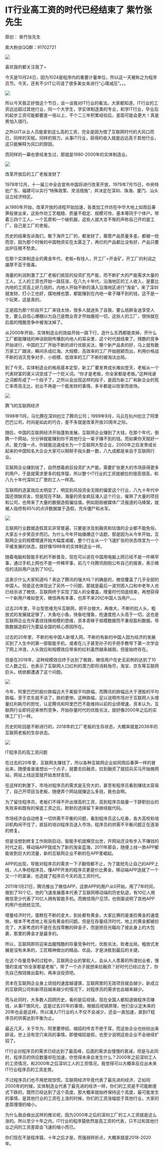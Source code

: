 # IT行业高工资的时代已经结束了 紫竹张先生

原创： 紫竹张先生

紫大粉丝QQ群：91702721  


![](https://upload-images.jianshu.io/upload_images/14971513-084dc63029ac977c?imageMogr2/auto-orient/strip)

喜欢我的都关注我了~

今天是10月24日，因为1024是程序内的重要计量单位，所以这一天被称之为程序员节。今天，还有不少IT公司请了很多美女来进行“心理减压”。。。  


![](https://upload-images.jianshu.io/upload_images/14971513-6cdd407f34eef7cd?imageMogr2/auto-orient/strip%7CimageView2/2/w/1240)

所以今天我正好借这个节日，谈一谈我对IT行业的看法。大家都知道，IT行业的工资远远超过其他行业，同一个大学生，学实体制造类的专业，和学IT行业，毕业后的起步工资可能都要差一倍以上，干个二三年积累经验后，差距可能会更大！真是男怕入错行。

之所以IT从业人员能拿到这么高的工资，完全是因为借了互联网时代的大风口而已，同样的天赋，同样的努力，从事IT行业，获得的收入就是远远高于其他行业，这只能解释为风口的原因。

而同样的一幕也曾经发生过，那就是1980-2000年的实体制造业。  


![](https://upload-images.jianshu.io/upload_images/14971513-0af235ab333d7d3f?imageMogr2/auto-orient/strip%7CimageView2/2/w/1240)

改革开放后的工厂老板发财了

1978年12月，十一届三中全会宣布中国将进行改革开放，1979年7月15日，中央特批广东、福建可以实行“特殊政策、灵活措施”，并决定在深圳、珠海、厦门、汕头设立经济特区。

从1980年开始，改革开放的进程开始加速，各类加工作坊在中华大地上如雨后春笋般冒出来，这些作坊工艺粗糙、质量不稳定、规模可怜，基本等同于个体户。带着三四个工人，一个瓦房和一个破机器，这些人就大言不惭的声称自己开的是工厂，自己是工厂的老板。

历史的结果告诉我们，敢下海开工厂的，都发财了，甭管产品质量多差，都被一抢而空，因为那个时候的中国物资实在太匮乏了，再烂的产品都比没有好，产品只要出炉压根不愁卖。

在那个实体制造业的黄金年代，老板=有钱人，开工厂=开金矿，开工厂的利润之雄厚不亚于贩毒。

海量的利润刺激了工厂老板们疯狂的投资扩充产能，而不断扩大的产能需求大量的工人，工人的工资也开始一路狂涨，在八九十年代，沿海地区的工人收入，是要比内地的工资高上好几倍的，内地人开始不断的涌入沿海地区进行“淘金”，来了深圳就发财，打小工也好，摆地摊也罢，都能赚到在内地一辈子赚不到的钱，这不是一个玩笑，这是真的。

正是因为那个阶段开工厂来钱太快，很多人就迷失了自我，要么纸醉金迷享受人生，要么自信心爆棚以为自己是商业奇才开始傲视一切，这些人的工厂，很快就在后面的残酷竞争中被淘汰掉了。

从2000年开始，实体制造业的效益开始一路下行，造什么东西都能卖掉，开什么工厂都能赚钱的神话刚刚传播到内地人的耳朵里，这个时代就结束了。残酷的竞争开始进行，中国的工厂开始不断的进行优胜劣汰，哪个新产品卖的好，马上就有数万家工厂跟进，瞬间杀成红海。大规模、高效率的工厂开始脱颖而出，利用价格战不断的消灭竞争对手，小规模、低效率的工厂不断的被淘汰出局。

到了今天，实体制造业的格局基本定型，新工厂要发育成长难如登天，老板从一个代表财富的褒义词变成了一个贬义词。“你才是老板，你全家都是老板。”这种戏谑之词都形成了一个段子了，之所以会出现这样的段子，是因为新工厂和新企业的死亡率奇高无比，创业不再是一个能发财的事情，多半都是以败家而收场。  


![](https://upload-images.jianshu.io/upload_images/14971513-6cebadd292fd43cd?imageMogr2/auto-orient/strip%7CimageView2/2/w/1240)

腾飞的互联网经济

1998年11月，马化腾在深圳创立了腾讯公司；1999年9月，马云在杭州创立了阿里巴巴公司，时间是如此的巧合，差不多就是改革开放20周年之际。

随后，中国的互联网经济开始蓬勃发展，互联网企业赚到了大钱，在那个年代，倒腾一个网站，分分钟就能赚到你干其他行业一辈子赚不到的钱。而如果你天赋好一点，能力强一点，你就能迅速成长为一个互联网大型企业，2000年之后发育成长起来的中国知名大企业大家可以掰掰手指头数一数，八九成都是来自于互联网行业。

互联网企业赚到钱了，自然想着疯狂投资扩大产能，需要扩张更大的市场获得更多的用户，于是就需求更多的程序猿，所以整个IT行业的工资就被拉的很高很高，和八九十年代深圳工厂里的工人一样高。

互联网的造富效应太明显了，明显到风投资金无限的偏爱这个行业，八九十年代中国还很缺资金，但是现在不缺，海量的资金疯狂涌入这个行业，催熟了大量的项目和公司，也带来了大量的数据造假骗估值。例如刚刚被媒体广泛报道的马蜂窝，就被人指控有85%的点评数据属于造假，充斥僵尸和水军。  


![](https://upload-images.jianshu.io/upload_images/14971513-f4996c3ba00aae66?imageMogr2/auto-orient/strip%7CimageView2/2/w/1240)

互联网行业数据造假其实非常普遍，只要是涉及到融资和估值的企业都不能免俗，大家五十步笑百步而已。为什么今年开始捅爆这个话题，那是因为从今年开始，互联网企业的规模增速开始大幅度减缓，整个行业从一个飞速扩张的状态改变为一个平缓发展的状态，就好像1998年的实体制造业一样。

随着电脑和智能手机的不断普及，现在可以说在中国用电脑上网已经不是一件稀罕事，通过手机上网也不是一件稀罕事，前几个月腾讯刚刚公布自己的报表，表示微信的活跃用户达到了10亿。

这表示什么大家知道吗？表达了腾讯的强大吗？的确是的，微信覆盖了几乎全部的中国人。但是这也体现出了另外一个问题，那就是最后一波穷困人口和中老年人也已经杀进了微信，互联网终于实现了国人的全覆盖，增量时代彻底结束，再想获得一个新用户难如登天，微信再有本事，也弄不来20亿中国人当用户。。。

过去20年里，平台型思维充斥互联网，把平台做大，再做大，不断的拉人头，粗放式的发展就足够了，大鱼吃小鱼，快鱼吃慢鱼，抢速度抢人头高于一切。这也是互联网企业充斥着烧钱换规模的思维，资本青睐于规模数据而不重视盈利数据，导致数据造假行为蔓延全国的核心原因所在。

过去的20年里，不断的有中国人新增入网，不断的有新的中国人因为经济的发展买到了人生中的第一部智能手机，或者在儿子甚至孙子的手把手教导下第一次学会了网上冲浪，人头效应和规模效应带来的红利虽然越来越弱，但是始终存在。

但是在2018年，这种规模效应终于达到了极致，微信用户在史无前例的达到了10亿人数之后，也表示了互联网人口红利的潜力即将消耗殆尽，淘宝、京东等互联网巨头，统统都遭遇了这个问题。  


![](https://upload-images.jianshu.io/upload_images/14971513-f28a2bb762235d54?imageMogr2/auto-orient/strip%7CimageView2/2/w/1240)

今年，阿里巴巴的股价跌幅远大于美股平均跌幅，而腾讯的跌幅远大于港股的平均跌幅，至于京东就不谈了，跌的更惨。这种跌幅，足以说明市场对于互联网人头增量红利耗尽的担忧，认定腾讯和阿里巴巴不能维持以前的业绩增速。资本认为，互联网行业即将迎来惨烈竞争，开始存量时代的优胜劣汰，就好像2000年之后的实体工厂们一样。

历史的轮回是不断进行的，2018年的工厂老板的生存状态，大概率就是2038年的互联网老板的生存状态。  


![](https://upload-images.jianshu.io/upload_images/14971513-c211c2aac376f864?imageMogr2/auto-orient/strip%7CimageView2/2/w/1240)

IT程序员的高工资问题

在过去的20年里，互联网太赚钱了，所以各种互联网企业如同雨后春笋一样的冒出来，随便谁谁谁想出一个点子，就要去拉融资，拉到融资了就招兵买马开始做网站，网站上线运营就开始发财变现。

在这样的刺激下，市场对程序员的需求是无穷大的，甚至有程序员看到赚钱太容易了，自己开项目当老板，随便弄个网站就赚这么多钱，我也会啊。

为了留住程序员，老板们不得不开出很高的工资，高到程序员掂量一下辞职创业的失败率和既有的保底工资之后，默默的选择留下来继续敲代码。

市场经济会自动修复一切供需不平衡的问题，看到程序员这么吃香，各大高校和培训机构闲不住了，疯狂的培训程序员送入市场，程序员的供需不平衡问题正在逐渐的修复。

但是没想到修复工作刚刚启动，智能手机就横空出世，开网站还没有步入不赚钱的时代之前，移动端APP就成为了新的淘金蓝海，2011年那会，随便上线一款APP都能收割巨大的流量，新的互联网企业不断的在APP里崛起。

APP的出现，导致对程序员的需求一下子翻倍都不止，为了能抢先让自己的APP上线，人人争抢程序员，懂APP开发的程序员更是价比黄金，移动端APP造就了一个又一个的富豪，也造就了程序员今天的高工资时代。

2011年1月21日，腾讯推出了微信APP，这款APP的用户从0开始，用了7年时间，做到了10个亿，他的飞速发展基本代表了互联网移动端的历史轨迹，有10亿人用微信至少代表了10亿人拥有智能手机。而微信用户见顶，也侧面说明了其他APP的用户也统统见顶。

增量经济时代，蛋糕在不断的变大，到处都有黄金，大家比赛的是谁捡黄金的速度快，根本不考虑地上有没有黄金的问题。但是在存量经济时代，地上的黄金都被捡完了，大家考虑的不是在去找零散的碎金子，而是把目光瞄向了彼此身上的大包裹，那里的黄金才是最多的。

所以，互联网即将迎来血腥残酷的存量竞争时代，优胜劣汰，败者出局，粗放式发展是没有未来的，工匠精神做出的精品、优品，才是决胜到最后的关键。

在这个存量竞争的过程中，互联网企业的掌舵人，会从人人羡慕的所谓创业者，慢慢的变成“你全家都是老板”，带了一个点子就想来拉融资？好时代已经过去了，你先自己掏钱做出盈利，再来谈投资吧。

资本在互联网企业身上烧钱的速度越谨慎，互联网里的无效项目就会越少。新成立的互联网公司和新项目越来越少的情况下，对程序员的需求也会越来越少。

而与此同时，大多数人回顾历史，看的是后视镜，现在全国人都知道做程序员赚钱，从事IT很风光，这是过去20年的事情，根据后视镜原理，他们会认定未来的20年也会是这样。所以涌入IT行业的人不仅不会减少，还会一直加速，直到IT程序员的供需达到平衡为止。

最近几天，关于华为、阿里要停招、缩招的传言不绝于耳，而这些企业也纷纷出来辟谣，世上没有空穴来风的事情，即便缩招是假，也至少说明这些企业不会继续扩招了。

IT行业对程序员的需求已经达到了最高峰，后面的需求会慢慢的衰减，但是与此同时，程序员的供应数量却在加速，你觉得未来会发生什么？2000年之前深圳工人的工资情况，和2000年之后深圳工人的工资情况，我觉得可以大概率反应出未来IT行业程序员的工资走势。

不过程序员们也不用悲观惊慌，互联网经济毕竟代表了最先进的经济，正如同2000年的时候，实体制造业代表了最先进的经济一样，你们的工资是不可能断崖式下跌的，既然已经达到了这个高度，那大概率就始终保持这个高度，最可能发生的事情，是其他行业的工资在上涨的时候，你们的工资涨幅低于其他行业，大家的差距慢慢的缩小。

为什么我会做出这样的推论呢，因为2000年之后的深圳工厂的工人工资就是这么涨的。所以至少十年之内，IT行业的程序猿依然是高工资的代表，只不过和其他行业之间的工资差距会飞速的缩小而已。

你们现在不是程序猿，十年之后才是，而强弱转折点，大概率就是2018-2020年。


